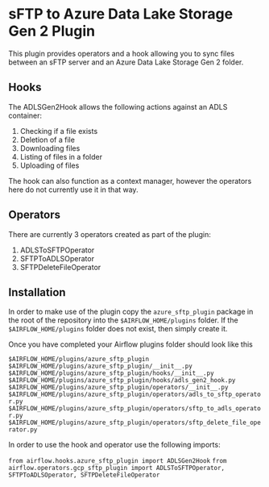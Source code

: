 # sFTP to Azure Data Lake Storage Gen 2 Plugin

This plugin provides operators and a hook allowing you to sync files between an sFTP server and an Azure Data Lake Storage Gen 2 folder.

## Hooks

The ADLSGen2Hook allows the following actions against an ADLS container:

1. Checking if a file exists
1. Deletion of a file
1. Downloading files
1. Listing of files in a folder
1. Uploading of files

The hook can also function as a context manager, however the operators here do not currently use it in that way.

## Operators

There are currently 3 operators created as part of the plugin:

1. ADLSToSFTPOperator
1. SFTPToADLSOperator
1. SFTPDeleteFileOperator

## Installation

In order to make use of the plugin copy the `azure_sftp_plugin` package in the root of the repository into
the `$AIRFLOW_HOME/plugins` folder. If the `$AIRFLOW_HOME/plugins` folder does not exist, then simply create it.

Once you have completed your Airflow plugins folder should look like this

`$AIRFLOW_HOME/plugins/azure_sftp_plugin`
`$AIRFLOW_HOME/plugins/azure_sftp_plugin/__init__.py`
`$AIRFLOW_HOME/plugins/azure_sftp_plugin/hooks/__init__.py`
`$AIRFLOW_HOME/plugins/azure_sftp_plugin/hooks/adls_gen2_hook.py`
`$AIRFLOW_HOME/plugins/azure_sftp_plugin/operators/__init__.py`
`$AIRFLOW_HOME/plugins/azure_sftp_plugin/operators/adls_to_sftp_operator.py`
`$AIRFLOW_HOME/plugins/azure_sftp_plugin/operators/sftp_to_adls_operator.py`
`$AIRFLOW_HOME/plugins/azure_sftp_plugin/operators/sftp_delete_file_operator.py`

In order to use the hook and operator use the following imports:

`from airflow.hooks.azure_sftp_plugin import ADLSGen2Hook`
`from airflow.operators.gcp_sftp_plugin import ADLSToSFTPOperator, SFTPToADLSOperator, SFTPDeleteFileOperator`
